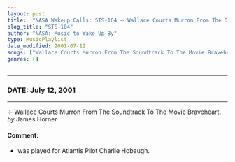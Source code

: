 ```yaml
---
layout: post
title:  "NASA Wakeup Calls: STS-104 ⊹ Wallace Courts Murron From The Soundtrack To The Movie Braveheart. by James Horner ✫ July 12, 2001"
blog_title: "STS-104"
author: "NASA: Music to Wake Up By"
type: MusicPlaylist
date_modified: 2001-07-12
songs: ["Wallace Courts Murron From The Soundtrack To The Movie Braveheart. by James Horner"]
genres: []
---
```


----
### DATE: July 12, 2001
----
⊹ Wallace Courts Murron From The Soundtrack To The Movie Braveheart. *by* James Horner  

#### Comment:
* was played for Atlantis Pilot Charlie Hobaugh.



<br/>
<center>
	<a target="_blank"
	   href="https://twitter.com/intent/tweet?hashtags=Space,NASA,Playlist,NASAWakeupCalls,SpaceProgram&text=🚀 {{ page.author}}, '{{ page.songs.first }}' {{ page.title }}, {{ site.url }}{{ page.url }}&via=nasawakeupcalls"><i class="fab fa-twitter" title="Tweet this page" alt="Tweet this page" style="font-size: 1.3em;"></i></a>
	&nbsp; 	<i class="fas fa-user-astronaut" style="font-size: 1.5em;"></i> &nbsp;
    <a id="custom_amazon_link"
       type="amzn" search="#"
       category="popular music">
    <i class="fab fa-amazon" style="font-size: 1.3em;"></i></a>
</center>

<!-- Randomly resolve an individual entry from a song array -->
<script src="/assets/javascript/seedrandom.min.js"></script>
<script>
  var wake_me_up = ["Wallace Courts Murron From The Soundtrack To The Movie Braveheart. by James Horner"];
  var prng = new Math.seedrandom();
  function randomSong() {
    song = wake_me_up[Math.floor(Math.random() * wake_me_up.length)];
    var amazon_link = document.getElementById("custom_amazon_link");
    amazon_link.setAttribute("search", song);
  }
  window.onload = randomSong();
</script>
